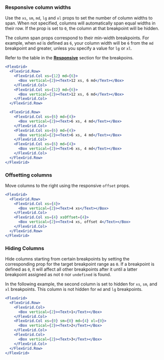 ### Responsive column widths

Use the `xs`, `sm`, `md`, `lg` and `xl` props to set the number of column widths to span. When not specified,
columns will automatically span equal widths in their row. If the prop is set to `0`, the column at that breakpoint will be hidden.

The column span props correspond to their min-width breakpoints. For example, when `md` is defined as `6`, your column
width will be `6` from the `md` breakpoint and greater, unless you specify a value for `lg` or `xl`.

Refer to the table in the [**Responsive**](#responsive) section for the breakpoins.

```jsx { "props": { "className": "docs_full-width-playground docs_flex-grid-coloring" } }
<FlexGrid>
  <FlexGrid.Row>
    <FlexGrid.Col xs={12} md={6}>
      <Box vertical={2}><Text>12 xs, 6 md</Text></Box>
    </FlexGrid.Col>
    <FlexGrid.Col xs={12} md={6}>
      <Box vertical={2}><Text>12 xs, 6 md</Text></Box>
    </FlexGrid.Col>
  </FlexGrid.Row>

  <FlexGrid.Row>
    <FlexGrid.Col xs={6} md={4}>
      <Box vertical={2}><Text>6 xs, 4 md</Text></Box>
    </FlexGrid.Col>
    <FlexGrid.Col xs={6} md={4}>
      <Box vertical={2}><Text>6 xs, 4 md</Text></Box>
    </FlexGrid.Col>
    <FlexGrid.Col xs={6} md={4}>
      <Box vertical={2}><Text>6 xs, 4 md</Text></Box>
    </FlexGrid.Col>
  </FlexGrid.Row>
</FlexGrid>
```

### Offsetting columns

Move columns to the right using the responsive `offset` props.

```jsx { "props": { "className": "docs_full-width-playground docs_flex-grid-coloring" } }
<FlexGrid>
  <FlexGrid.Row>
    <FlexGrid.Col xs={4}>
      <Box vertical={2}><Text>4 xs</Text></Box>
    </FlexGrid.Col>
    <FlexGrid.Col xs={4} xsOffset={4}>
      <Box vertical={2}><Text>4 xs, offset 4</Text></Box>
    </FlexGrid.Col>
  </FlexGrid.Row>
</FlexGrid>
```

### Hiding Columns

Hide columns starting from certain breakpoints by setting the corresponding prop for the target breakpoint range as `0`. If a breakpoint is defined as `0`, it will affect all other breakpoints after it until a latter breakpoint assigned as not `0` nor `undefined` is found.

In the following example, the second column is set to hidden for `xs`, `sm`, and `xl` breakpoints. This column is not hidden for `md` and `lg` breakpoints.

```jsx { "props": { "className": "docs_full-width-playground docs_flex-grid-coloring" } }
<FlexGrid>
  <FlexGrid.Row>
    <FlexGrid.Col>
      <Box vertical={2}><Text>1</Text></Box>
    </FlexGrid.Col>
    <FlexGrid.Col xs={0} sm={0} md={4} xl={0}>
      <Box vertical={2}><Text>2</Text></Box>
    </FlexGrid.Col>
    <FlexGrid.Col>
      <Box vertical={2}><Text>3</Text></Box>
    </FlexGrid.Col>
  </FlexGrid.Row>
</FlexGrid>
```
